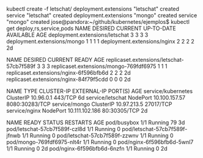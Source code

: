 kubectl create -f letschat/
deployment.extensions "letschat" created
service "letschat" created
deployment.extensions "mongo" created
service "mongo" created
jose@pandora:~/github/kubernetes/ejemplos$ kubectl get deploy,rs,service,pods
NAME                             DESIRED   CURRENT   UP-TO-DATE   AVAILABLE   AGE
deployment.extensions/letschat   3         3         3            3           <invalid>
deployment.extensions/mongo      1         1         1            1           <invalid>
deployment.extensions/nginx      2         2         2            2           2d

NAME                                        DESIRED   CURRENT   READY     AGE
replicaset.extensions/letschat-57cb7f589f   3         3         3         <invalid>
replicaset.extensions/mongo-769fdf6975      1         1         1         <invalid>
replicaset.extensions/nginx-6f596bfb6d      2         2         2         2d
replicaset.extensions/nginx-84f79f5cdd      0         0         0         2d

NAME                 TYPE        CLUSTER-IP       EXTERNAL-IP   PORT(S)          AGE
service/kubernetes   ClusterIP   10.96.0.1        <none>        443/TCP          6d
service/letschat     NodePort    10.100.157.57    <none>        8080:30283/TCP   <invalid>
service/mongo        ClusterIP   10.97.213.5      <none>        27017/TCP        <invalid>
service/nginx        NodePort    10.111.102.186   <none>        80:30305/TCP     2d

NAME                            READY     STATUS    RESTARTS   AGE
pod/busybox                     1/1       Running   79         3d
pod/letschat-57cb7f589f-czl8d   1/1       Running   0          <invalid>
pod/letschat-57cb7f589f-jfnwb   1/1       Running   0          <invalid>
pod/letschat-57cb7f589f-zzwnv   1/1       Running   0          <invalid>
pod/mongo-769fdf6975-nlt4r      1/1       Running   0          <invalid>
pod/nginx-6f596bfb6d-5wnl7      1/1       Running   0          2d
pod/nginx-6f596bfb6d-6nzfn      1/1       Running   0          2d
